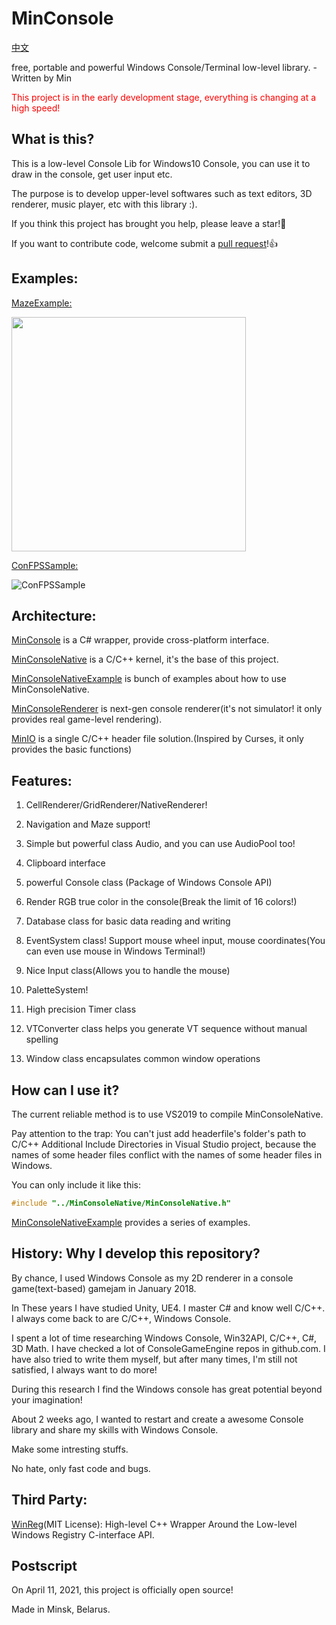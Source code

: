 # MinConsole

[中文](https://github.com/OpenGreatDream/MinConsole/blob/main/docs/README.md)

free, portable and powerful Windows Console/Terminal low-level library. - Written by Min

<p style="color:red">This project is in the early development stage, everything is changing at a high speed!</p>

## What is this?

This is a low-level Console Lib for Windows10 Console, you can use it to draw in the console, get user input etc.

The purpose is to develop upper-level softwares such as text editors, 3D renderer, music player, etc with this library :).

If you think this project has brought you help, please leave a star!🌟

If you want to contribute code, welcome submit a [pull request](https://github.com/OpenGreatDream/MinConsole/pulls)!👍

## Examples:

[MazeExample:](https://github.com/OpenGreatDream/MinConsole/blob/main/src/MinConsoleNativeExample/MazeExample.cpp)

<img src="https://github.com/OpenGreatDream/MinConsole/blob/main/docs/pics/MazeExample.gif" width = "375">

[ConFPSSample:](https://github.com/OpenGreatDream/MinConsole/blob/main/src/MinConsoleNativeExample/ConsoleFPSSample.cpp)

![ConFPSSample](https://github.com/OpenGreatDream/MinConsole/blob/main/docs/pics/ConFPSSample.gif)

## Architecture:

[MinConsole](https://github.com/OpenGreatDream/MinConsole/tree/main/src/MinConsole) is a C# wrapper, provide cross-platform interface.

[MinConsoleNative](https://github.com/OpenGreatDream/MinConsole/tree/main/src/MinConsoleNative) is a C/C++ kernel, it's the base of this project.

[MinConsoleNativeExample](https://github.com/OpenGreatDream/MinConsole/tree/main/src/MinConsoleNativeExample) is bunch of examples about how to use MinConsoleNative.

[MinConsoleRenderer](https://github.com/OpenGreatDream/MinConsole/tree/main/src/MinConsoleRenderer) is next-gen console renderer(it's not simulator! it only provides real game-level rendering).

[MinIO](https://github.com/OpenGreatDream/MinConsole/blob/main/src/MinIO/minio.h) is a single C/C++ header file solution.(Inspired by Curses, it only provides the basic functions)

## Features:

1. CellRenderer/GridRenderer/NativeRenderer!

1. Navigation and Maze support!

1. Simple but powerful class Audio, and you can use AudioPool too!

1. Clipboard interface

1. powerful Console class (Package of Windows Console API)

1. Render RGB true color in the console(Break the limit of 16 colors!)

1. Database class for basic data reading and writing

1. EventSystem class! Support mouse wheel input, mouse coordinates(You can even use mouse in Windows Terminal!)

1. Nice Input class(Allows you to handle the mouse)

1. PaletteSystem!

1. High precision Timer class

1. VTConverter class helps you generate VT sequence without manual spelling

1. Window class encapsulates common window operations

## How can I use it?

The current reliable method is to use VS2019 to compile MinConsoleNative.

Pay attention to the trap: You can't just add headerfile's folder's path to C/C++ Additional Include Directories in Visual Studio project, because the names of some header files conflict with the names of some header files in Windows.

You can only include it like this:

``` cpp
#include "../MinConsoleNative/MinConsoleNative.h"
```

[MinConsoleNativeExample](https://github.com/OpenGreatDream/MinConsole/tree/main/src/MinConsoleNativeExample) provides a series of examples.

## History: Why I develop this repository?

By chance, I used Windows Console as my 2D renderer in a console game(text-based) gamejam in January 2018.

In These years I have studied Unity, UE4. I master C# and know well C/C++. I always come back to are C/C++, Windows Console.

I spent a lot of time researching Windows Console, Win32API, C/C++, C#, 3D Math. I have checked a lot of ConsoleGameEngine repos in github.com. I have also tried to write them myself, but after many times, I'm still not satisfied, I always want to do more!

During this research I find the Windows console has great potential beyond your imagination!

About 2 weeks ago, I wanted to restart and create a awesome Console library and share my skills with Windows Console.

Make some intresting stuffs.

No hate, only fast code and bugs.

## Third Party:

[WinReg](https://github.com/GiovanniDicanio/WinReg)(MIT License): High-level C++ Wrapper Around the Low-level Windows Registry C-interface API.

## Postscript

On April 11, 2021, this project is officially open source!

Made in Minsk, Belarus.